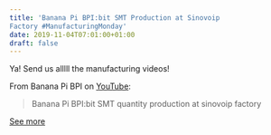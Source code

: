 ```yaml
---
title: 'Banana Pi BPI:bit SMT Production at Sinovoip
Factory #ManufacturingMonday'
date: 2019-11-04T07:01:00+01:00
draft: false
---
```


Ya! Send us alllll the manufacturing videos!

From Banana Pi BPI on [YouTube](https://youtu.be/TFYAJR90Oa4):

> Banana Pi BPI:bit SMT quantity production at sinovoip factory

[See more](https://youtu.be/TFYAJR90Oa4)